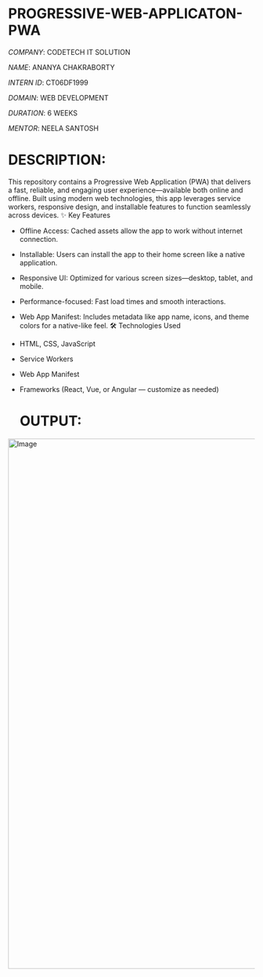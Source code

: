 # PROGRESSIVE-WEB-APPLICATON-PWA

*COMPANY*: CODETECH IT SOLUTION

*NAME*: ANANYA CHAKRABORTY

*INTERN ID*: CT06DF1999

*DOMAIN*: WEB DEVELOPMENT

*DURATION*: 6 WEEKS

*MENTOR*: NEELA SANTOSH

# DESCRIPTION:

This repository contains a Progressive Web Application (PWA) that delivers a fast, reliable, and engaging user experience—available both online and offline. Built using modern web technologies, this app leverages service workers, responsive design, and installable features to function seamlessly across devices.
✨ Key Features
- Offline Access: Cached assets allow the app to work without internet connection.
- Installable: Users can install the app to their home screen like a native application.
- Responsive UI: Optimized for various screen sizes—desktop, tablet, and mobile.
- Performance-focused: Fast load times and smooth interactions.
- Web App Manifest: Includes metadata like app name, icons, and theme colors for a native-like feel.
🛠️ Technologies Used
- HTML, CSS, JavaScript
- Service Workers
- Web App Manifest
- Frameworks (React, Vue, or Angular — customize as needed)

  # OUTPUT:

<img width="1920" height="1080" alt="Image" src="https://github.com/user-attachments/assets/ba8496c6-6a69-4108-a6ae-71ef202e87f5" />
  








